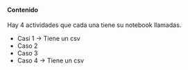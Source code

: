 #### Contenido
Hay 4 actividades que cada una tiene su notebook llamadas.  
- Casi 1 -> Tiene un csv
- Caso 2  
- Caso 3
- Caso 4 -> Tiene un csv
